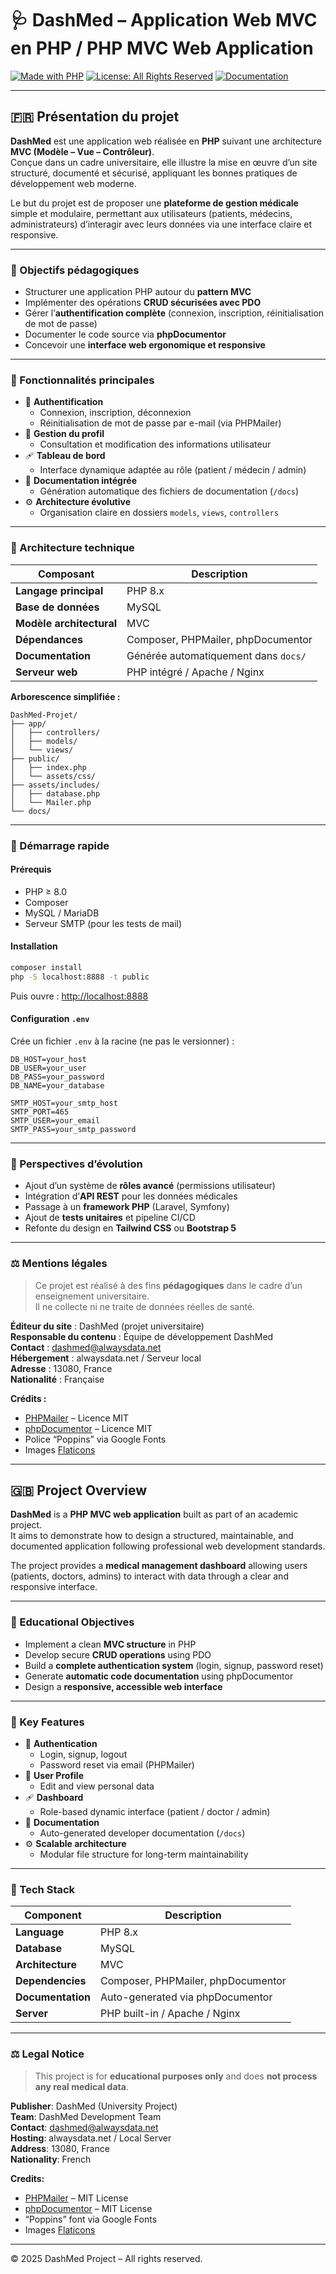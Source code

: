 # 🩺 DashMed – Application Web MVC en PHP / PHP MVC Web Application

[![Made with PHP](https://img.shields.io/badge/Made%20with-PHP-777BB4?logo=php&logoColor=white)](https://www.php.net/)
[![License: All Rights Reserved](https://img.shields.io/badge/License-All%20Rights%20Reserved-red.svg)](LICENSE)
[![Documentation](https://img.shields.io/badge/docs-phpDocumentor-blue)](./docs)

---

## 🇫🇷 Présentation du projet

**DashMed** est une application web réalisée en **PHP** suivant une architecture **MVC (Modèle – Vue – Contrôleur)**.  
Conçue dans un cadre universitaire, elle illustre la mise en œuvre d’un site structuré, documenté et sécurisé, appliquant les bonnes pratiques de développement web moderne.

Le but du projet est de proposer une **plateforme de gestion médicale** simple et modulaire, permettant aux utilisateurs (patients, médecins, administrateurs) d’interagir avec leurs données via une interface claire et responsive.

---

### 🎯 Objectifs pédagogiques

- Structurer une application PHP autour du **pattern MVC**
- Implémenter des opérations **CRUD sécurisées avec PDO**
- Gérer l’**authentification complète** (connexion, inscription, réinitialisation de mot de passe)
- Documenter le code source via **phpDocumentor**
- Concevoir une **interface web ergonomique et responsive**

---

### 🧩 Fonctionnalités principales

- 🔐 **Authentification**
    - Connexion, inscription, déconnexion
    - Réinitialisation de mot de passe par e-mail (via PHPMailer)
- 👤 **Gestion du profil**
    - Consultation et modification des informations utilisateur
- 🩹 **Tableau de bord**
    - Interface dynamique adaptée au rôle (patient / médecin / admin)
- 🧠 **Documentation intégrée**
    - Génération automatique des fichiers de documentation (`/docs`)
- ⚙️ **Architecture évolutive**
    - Organisation claire en dossiers `models`, `views`, `controllers`

---

### 🧱 Architecture technique

| Composant                | Description                          |
| ------------------------ | ------------------------------------ |
| **Langage principal**    | PHP 8.x                              |
| **Base de données**      | MySQL                                |
| **Modèle architectural** | MVC                                  |
| **Dépendances**          | Composer, PHPMailer, phpDocumentor   |
| **Documentation**        | Générée automatiquement dans `docs/` |
| **Serveur web**          | PHP intégré / Apache / Nginx         |

**Arborescence simplifiée :**

```
DashMed-Projet/
├── app/
│   ├── controllers/
│   ├── models/
│   └── views/
├── public/
│   ├── index.php
│   └── assets/css/
├── assets/includes/
│   ├── database.php
│   └── Mailer.php
└── docs/
```

---

### 🚀 Démarrage rapide

#### Prérequis

- PHP ≥ 8.0
- Composer
- MySQL / MariaDB
- Serveur SMTP (pour les tests de mail)

#### Installation

```bash
composer install
php -S localhost:8888 -t public
```

Puis ouvre : [http://localhost:8888](http://localhost:8888)

#### Configuration `.env`

Crée un fichier `.env` à la racine (ne pas le versionner) :

```dotenv
DB_HOST=your_host
DB_USER=your_user
DB_PASS=your_password
DB_NAME=your_database

SMTP_HOST=your_smtp_host
SMTP_PORT=465
SMTP_USER=your_email
SMTP_PASS=your_smtp_password
```

---

### 🧭 Perspectives d’évolution

- Ajout d’un système de **rôles avancé** (permissions utilisateur)
- Intégration d’**API REST** pour les données médicales
- Passage à un **framework PHP** (Laravel, Symfony)
- Ajout de **tests unitaires** et pipeline CI/CD
- Refonte du design en **Tailwind CSS** ou **Bootstrap 5**

---

### ⚖️ Mentions légales

> Ce projet est réalisé à des fins **pédagogiques** dans le cadre d’un enseignement universitaire.  
> Il ne collecte ni ne traite de données réelles de santé.

**Éditeur du site** : DashMed (projet universitaire)  
**Responsable du contenu** : Équipe de développement DashMed  
**Contact** : [dashmed@alwaysdata.net](mailto:dashmed@alwaysdata.net)  
**Hébergement** : alwaysdata.net / Serveur local<br>
**Adresse** : 13080, France<br>
**Nationalité** : Française

**Crédits :**

- [PHPMailer](https://github.com/PHPMailer/PHPMailer) – Licence MIT
- [phpDocumentor](https://www.phpdoc.org/) – Licence MIT
- Police “Poppins” via Google Fonts
- Images [Flaticons](https://www.flaticon.com/)

---

## 🇬🇧 Project Overview

**DashMed** is a **PHP MVC web application** built as part of an academic project.  
It aims to demonstrate how to design a structured, maintainable, and documented application following professional web development standards.

The project provides a **medical management dashboard** allowing users (patients, doctors, admins) to interact with data through a clear and responsive interface.

---

### 🎯 Educational Objectives

- Implement a clean **MVC structure** in PHP
- Develop secure **CRUD operations** using PDO
- Build a **complete authentication system** (login, signup, password reset)
- Generate **automatic code documentation** using phpDocumentor
- Design a **responsive, accessible web interface**

---

### 🧩 Key Features

- 🔐 **Authentication**
    - Login, signup, logout
    - Password reset via email (PHPMailer)
- 👤 **User Profile**
    - Edit and view personal data
- 🩹 **Dashboard**
    - Role-based dynamic interface (patient / doctor / admin)
- 🧠 **Documentation**
    - Auto-generated developer documentation (`/docs`)
- ⚙️ **Scalable architecture**
    - Modular file structure for long-term maintainability

---

### 🧱 Tech Stack

| Component         | Description                        |
| ----------------- | ---------------------------------- |
| **Language**      | PHP 8.x                            |
| **Database**      | MySQL                              |
| **Architecture**  | MVC                                |
| **Dependencies**  | Composer, PHPMailer, phpDocumentor |
| **Documentation** | Auto-generated via phpDocumentor   |
| **Server**        | PHP built-in / Apache / Nginx      |

---

### ⚖️ Legal Notice

> This project is for **educational purposes only** and does **not process any real medical data**.

**Publisher**: DashMed (University Project)  
**Team**: DashMed Development Team  
**Contact**: [dashmed@alwaysdata.net](mailto:dashmed@alwaysdata.net)  
**Hosting**: alwaysdata.net / Local Server  
**Address**: 13080, France  
**Nationality**: French

**Credits:**

- [PHPMailer](https://github.com/PHPMailer/PHPMailer) – MIT License
- [phpDocumentor](https://www.phpdoc.org/) – MIT License
- “Poppins” font via Google Fonts
- Images [Flaticons](https://www.flaticon.com/)

---

© 2025 DashMed Project – All rights reserved.